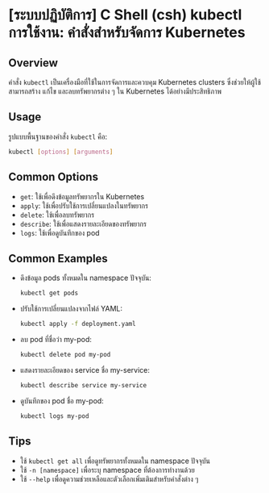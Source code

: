 # [ระบบปฏิบัติการ] C Shell (csh) kubectl การใช้งาน: คำสั่งสำหรับจัดการ Kubernetes

## Overview
คำสั่ง `kubectl` เป็นเครื่องมือที่ใช้ในการจัดการและควบคุม Kubernetes clusters ซึ่งช่วยให้ผู้ใช้สามารถสร้าง แก้ไข และลบทรัพยากรต่าง ๆ ใน Kubernetes ได้อย่างมีประสิทธิภาพ

## Usage
รูปแบบพื้นฐานของคำสั่ง `kubectl` คือ:

```bash
kubectl [options] [arguments]
```

## Common Options
- `get`: ใช้เพื่อดึงข้อมูลทรัพยากรใน Kubernetes
- `apply`: ใช้เพื่อปรับใช้การเปลี่ยนแปลงในทรัพยากร
- `delete`: ใช้เพื่อลบทรัพยากร
- `describe`: ใช้เพื่อแสดงรายละเอียดของทรัพยากร
- `logs`: ใช้เพื่อดูบันทึกของ pod

## Common Examples
- ดึงข้อมูล pods ทั้งหมดใน namespace ปัจจุบัน:
  ```bash
  kubectl get pods
  ```

- ปรับใช้การเปลี่ยนแปลงจากไฟล์ YAML:
  ```bash
  kubectl apply -f deployment.yaml
  ```

- ลบ pod ที่ชื่อว่า my-pod:
  ```bash
  kubectl delete pod my-pod
  ```

- แสดงรายละเอียดของ service ชื่อ my-service:
  ```bash
  kubectl describe service my-service
  ```

- ดูบันทึกของ pod ชื่อ my-pod:
  ```bash
  kubectl logs my-pod
  ```

## Tips
- ใช้ `kubectl get all` เพื่อดูทรัพยากรทั้งหมดใน namespace ปัจจุบัน
- ใช้ `-n [namespace]` เพื่อระบุ namespace ที่ต้องการทำงานด้วย
- ใช้ `--help` เพื่อดูความช่วยเหลือและตัวเลือกเพิ่มเติมสำหรับคำสั่งต่าง ๆ